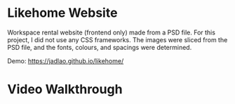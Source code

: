 # Likehome Website
Workspace rental website (frontend only) made from a PSD file. For this project, I did not use any CSS frameworks. The images were 
sliced from the PSD file, and the fonts, colours, and spacings were determined.

Demo: https://jadlao.github.io/likehome/

# Video Walkthrough
